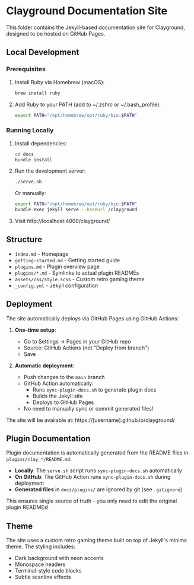 # Clayground Documentation Site

This folder contains the Jekyll-based documentation site for Clayground, designed to be hosted on GitHub Pages.

## Local Development

### Prerequisites

1. Install Ruby via Homebrew (macOS):
   ```bash
   brew install ruby
   ```

2. Add Ruby to your PATH (add to ~/.zshrc or ~/.bash_profile):
   ```bash
   export PATH="/opt/homebrew/opt/ruby/bin:$PATH"
   ```

### Running Locally

1. Install dependencies:
   ```bash
   cd docs
   bundle install
   ```

2. Run the development server:
   ```bash
   ./serve.sh
   ```

   Or manually:
   ```bash
   export PATH="/opt/homebrew/opt/ruby/bin:$PATH"
   bundle exec jekyll serve --baseurl /clayground
   ```

3. Visit http://localhost:4000/clayground/

## Structure

- `index.md` - Homepage
- `getting-started.md` - Getting started guide
- `plugins.md` - Plugin overview page
- `plugins/*.md` - Symlinks to actual plugin READMEs
- `assets/css/style.scss` - Custom retro gaming theme
- `_config.yml` - Jekyll configuration

## Deployment

The site automatically deploys via GitHub Pages using GitHub Actions:

1. **One-time setup**:
   - Go to Settings → Pages in your GitHub repo
   - Source: GitHub Actions (not "Deploy from branch")
   - Save

2. **Automatic deployment**:
   - Push changes to the `main` branch
   - GitHub Action automatically:
     - Runs `sync-plugin-docs.sh` to generate plugin docs
     - Builds the Jekyll site
     - Deploys to GitHub Pages
   - No need to manually sync or commit generated files!

The site will be available at: https://[username].github.io/clayground/

## Plugin Documentation

Plugin documentation is automatically generated from the README files in `plugins/clay_*/README.md`. 

- **Locally**: The `serve.sh` script runs `sync-plugin-docs.sh` automatically
- **On GitHub**: The GitHub Action runs `sync-plugin-docs.sh` during deployment
- **Generated files** in `docs/plugins/` are ignored by git (see `.gitignore`)

This ensures single source of truth - you only need to edit the original plugin READMEs!

## Theme

The site uses a custom retro gaming theme built on top of Jekyll's minima theme. The styling includes:
- Dark background with neon accents
- Monospace headers
- Terminal-style code blocks
- Subtle scanline effects